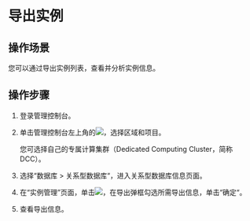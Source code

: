 # 导出实例<a name="TOPIC_0142028620"></a>

## 操作场景<a name="section17375927183"></a>

您可以通过导出实例列表，查看并分析实例信息。

## 操作步骤<a name="section97692161513"></a>

1.  登录管理控制台。
2.  单击管理控制台左上角的![](figures/image_0142028501.png)，选择区域和项目。

    您可选择自己的专属计算集群（Dedicated Computing Cluster，简称DCC）。

3.  选择“数据库  \>  关系型数据库“，进入关系型数据库信息页面。
4.  在“实例管理”页面，单击![](figures/image_0142028224.png)，在导出弹框勾选所需导出信息，单击“确定“。
5.  查看导出信息。

